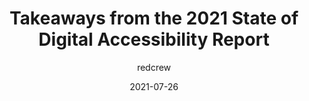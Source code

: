 ---
author: redcrew
date: 2021-07-26
publisher: lireodesigns
tags:
  - surveys
  - accessibility
target_url: https://www.lireo.com/takeaways-from-2021-state-digital-accessibility-report/
title: Takeaways from the 2021 State of Digital Accessibility Report
---